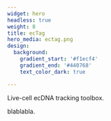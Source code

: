 ```yaml
---
widget: hero
headless: true
weight: 8
title: ecTag
hero_media: ectag.png
design:
  background:
    gradient_start: '#f1ecf4'
    gradient_end: '#440768'
    text_color_dark: true

---
```


Live-cell ecDNA tracking toolbox.

blablabla.


